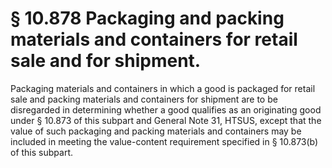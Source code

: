 # § 10.878   Packaging and packing materials and containers for retail sale and for shipment.

Packaging materials and containers in which a good is packaged for retail sale and packing materials and containers for shipment are to be disregarded in determining whether a good qualifies as an originating good under § 10.873 of this subpart and General Note 31, HTSUS, except that the value of such packaging and packing materials and containers may be included in meeting the value-content requirement specified in § 10.873(b) of this subpart.




